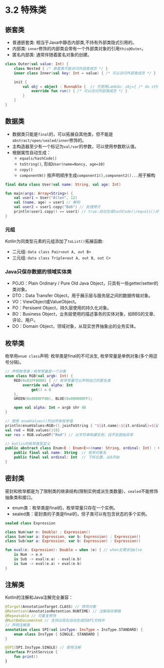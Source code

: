 # 3.2 特殊类

## 嵌套类
- 普通嵌套类: 相当于Java中静态内部类,不持有外部类隐式引用的。
- 内部类: `inner`修饰的内部类会带有一个外部类对象的引用`this@Outer`。
- 匿名内部类: 通常伴随着匿名对象的创建。

```kotlin
class Outer(val value: Int) {
    class Nested { /* 嵌套类不能访问外部类成员 */ }
    inner class Inner(val key: Int = value) { /* 可以访问外部类成员 */ }

    init {
        val obj = object : Runnable {  // 可使用Lambda: obj={ /* do sth */ }
            override fun run() { /* 可以访问外部类成员 */ }
        }
    }
}
```

## 数据类
- 数据类只能是`final`的，可以拓展自其他类，但不能是`abstract/open/sealed/inner`修饰的。
- 主构造器至少有一个标记为`val/var`的参数，可以使用参数默认值。
- 根据属性自动生成：
    - `equals/hashCode()`
    - `toString()`, 形如`User(name=Nancy, age=10)`
    - `copy()`
    - `componentN()` 按声明顺序生成`component1(),component2()...`用于解构

```kotlin
final data class User(val name: String, val age: Int)

fun main(args: Array<String>) {
    val user1 = User("Allen", 12)
    val (name, age) = user1 // 解构
    val user2 = user1.copy("Bob") // 处理拷贝
    println(user1.copy() == user1) // true:自动生成hashCode()/equals()对比内容
}
```

### 元组
Kotlin为同类型元素的元组添加了`toList()`拓展函数:
- 二元组: `data class Pair<out A, out B>`
- 三元组: `data class Triple<out A, out B, out C>`

### Java只保存数据的领域实体类
- POJO：Plain Ordinary / Pure Old Java Object，只具有一些getter/setter的类对象。
- DTO：Data Transfer Object，用于展示层与服务层之间的数据传输对象。
- VO：ViewObject或ValueObject。
- PO：Persisent Object，持久层使用的持久化对象。
- BO：Business Object，业务层使用的描述事务的实体对象，如BBS的文章、评论、用户。
- DO：Domain Object，领域对象，从现实世界抽象出的业务实体。


## 枚举类
枚举用`enum class`声明: 枚举类是final的不可派生, 枚举常量是单例对象(多个用逗号分隔)。

```kotlin
// 声明枚举类；枚举常量是一个对象
enum class RGB(val argb: Int) {
    RED(0x01FF0000) { // 枚举常量可以声明自己的匿名类
        override val alpha: Int
            get() = 0
    },
    GREEN(0x0000FF00), BLUE(0x000000FF);

    open val alpha: Int = argb shr 48
}

// 使用 enumValues()列出所有枚举值    
println(enumValues<RGB>().joinToString { "${it.name}:${it.ordinal}=${it.argb}" })
val red = RGB.values()[0]
var res = RGB.valueOf("Red") // 从字符串构建实例，找不到就抛异常

// kotlin的枚举类型定义
public abstract class Enum<E : Enum<E>>(name: String, ordinal: Int) : Comparable<E> {
    public final val name: String  // 枚举对象名
    public final val ordinal: Int  // 下标位置，从0开始
}
```

## 密封类
密封和枚举都是为了限制类的继承结构(限制实例或派生类数量)，`sealed`不能修饰抽象类和接口。
- enum类：枚举类是final的，枚举常量只存在一个实例。
- sealed类：密封类的子类是final的，但子类可以有包含状态的多个实例。

```kotlin
sealed class Expression

class Num(var n: Double) : Expression()
class Sum(var a: Expression, var b: Expression) : Expression()
class Sub(var a: Expression, var b: Expression) : Expression()

fun eval(e: Expression): Double = when (e) { // when无需添加else
    is Num -> e.n
    is Sub -> eval(e.a) - eval(e.b)
    is Sum -> eval(e.a) + eval(e.b)
}
```

## 注解类
Kotlin的注解和Java注解完全兼容：

```kotlin
@Target(AnnotationTarget.CLASS) // 修饰对象
@Retention(AnnotationRetention.RUNTIME) // 注解保存策略
@Repeatable // 可重复修饰
@MustBeDocumented // 支持出现在自动生成的API文档中
// 声明注解类
annotation class SPI(val insType: InsType = InsType.STANDARD) {
    enum class InsType { SINGLE, STANDARD }
}

@SPI(SPI.InsType.SINGLE) // 使用注解
interface PrintService {
    fun print()
}
```
